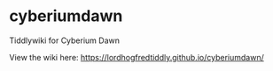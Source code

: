 # cyberiumdawn

Tiddlywiki for Cyberium Dawn

View the wiki here: https://lordhogfredtiddly.github.io/cyberiumdawn/
